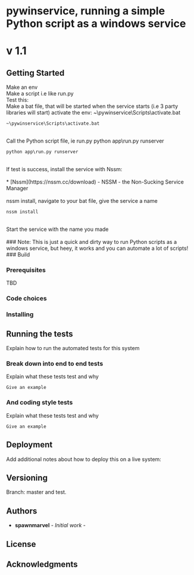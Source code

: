 # pywinservice, running a simple Python script as a windows service

# v 1.1
## Getting Started
Make an env
<br>
Make a script i.e like run.py
<br>
Test this:
<br>
Make a bat file, that will be started when the service starts (i.e 3 party libraries will start) activate the env: ~\pywinservice\Scripts\activate.bat
```
~\pywinservice\Scripts\activate.bat
```
<br>
Call the Python script file, ie run.py python app\run.py runserver

```
python app\run.py runserver
```
<br>
If test is success, install the service with Nssm:
<br>
<br>
* [Nssm](https://nssm.cc/download) - NSSM - the Non-Sucking Service Manager
<br>
<br>
nssm install, navigate to your bat file, give the service a name

```
nssm install
```
<br>
Start the service with the name you made
<br>
<br>
### Note:
This is just a quick and dirty way to run Python scripts as a windows service, but heey, it works and you can automate a lot of scripts!
<br>
### Build


### Prerequisites

TBD

### Code choices

### Installing

## Running the tests
Explain how to run the automated tests for this system
### Break down into end to end tests
Explain what these tests test and why

```
Give an example
```
### And coding style tests
Explain what these tests test and why
```
Give an example
```
## Deployment
Add additional notes about how to deploy this on a live system:

## Versioning
Branch: master and test.

## Authors

* **spawnmarvel** - *Initial work* - 


## License


## Acknowledgments














